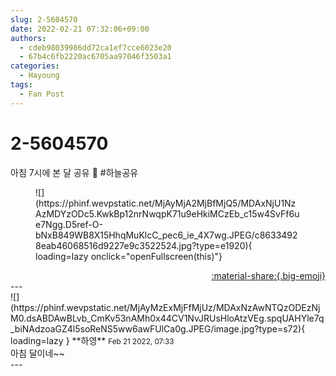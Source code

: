 ```yaml
---
slug: 2-5604570
date: 2022-02-21 07:32:06+09:00
authors:
  - cdeb98039986dd72ca1ef7cce6023e20
  - 67b4c6fb2220ac6705aa97046f3503a1
categories:
  - Hayoung
tags:
  - Fan Post
---
```


# 2-5604570

<div class="post-container" markdown="1">
<div class="content-container md-sidebar__scrollwrap" markdown="1">

아침 7시에 본 달 공유 🥰 \#하늘공유 
<figure markdown="1">
![](https://phinf.wevpstatic.net/MjAyMjA2MjBfMjQ5/MDAxNjU1NzAzMDYzODc5.KwkBp12nrNwqpK71u9eHkiMCzEb_c15w4SvFf6ue7Ngg.D5ref-O-bNxB849WB8X15HhqMuKlcC_pec6_ie_4X7wg.JPEG/c86334928eab46068516d9227e9c3522524.jpg?type=e1920){ loading=lazy onclick="openFullscreen(this)"}
</figure>


</div>
</div>

<div style="text-align: right;" markdown="1">
<a href="https://weverse.io/fromis9/fanpost/2-5604570" style="text-align: right;">:material-share:{.big-emoji}</a>
</div>
---

<div class="comments-container md-sidebar__scrollwrap" markdown="1">
<div class="comment" markdown="1">
<div class='id-container' markdown="1">
![](https://phinf.wevpstatic.net/MjAyMzExMjFfMjUz/MDAxNzAwNTQzODEzNjM0.dsABDAwBLvb_CmKv53nAMh0x44CV1NvJRUsHloAtzVEg.spqUAHYle7q_biNAdzoaGZ4l5soReNS5ww6awFUlCa0g.JPEG/image.jpg?type=s72){ loading=lazy }
**<span class="artist">하영</span>** <small>Feb 21 2022, 07:33</small><br>
</div>
<div class='comment-body' markdown="1">
아침 달이네~~
</div>
</div>
</div>
---
